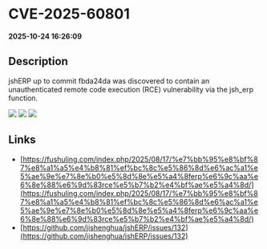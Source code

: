 # CVE-2025-60801

**2025-10-24 16:26:09**

## Description
jshERP up to commit fbda24da was discovered to contain an unauthenticated remote code execution (RCE) vulnerability via the jsh_erp function.

![](https://img.shields.io/static/v1?label=Score&message=8.2&color=red)
![](https://img.shields.io/static/v1?label=Severity&message=HIGH&color=red)
![](https://img.shields.io/static/v1?label=CWE&message=RCE&color=green)

## Links
- [https://fushuling.com/index.php/2025/08/17/%e7%bb%95%e8%bf%87%e8%a1%a5%e4%b8%81%ef%bc%8c%e5%86%8d%e6%ac%a1%e5%ae%9e%e7%8e%b0%e5%8d%8e%e5%a4%8ferp%e6%9c%aa%e6%8e%88%e6%9d%83rce%e5%b7%b2%e4%bf%ae%e5%a4%8d/](https://fushuling.com/index.php/2025/08/17/%e7%bb%95%e8%bf%87%e8%a1%a5%e4%b8%81%ef%bc%8c%e5%86%8d%e6%ac%a1%e5%ae%9e%e7%8e%b0%e5%8d%8e%e5%a4%8ferp%e6%9c%aa%e6%8e%88%e6%9d%83rce%e5%b7%b2%e4%bf%ae%e5%a4%8d/)
- [https://github.com/jishenghua/jshERP/issues/132](https://github.com/jishenghua/jshERP/issues/132)
